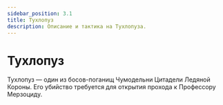 ```yaml
---
sidebar_position: 3.1
title: Тухлопуз
description: Описание и тактика на Тухлопуза.
---
```


# Тухлопуз
Тухлопуз — один из босов-поганищ Чумодельни Цитадели Ледяной Короны. 
Его убийство требуется для открытия прохода к Профессору Мерзоциду.